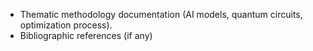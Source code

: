 - Thematic methodology documentation (AI models, quantum circuits,
optimization process).
- Bibliographic references (if any)